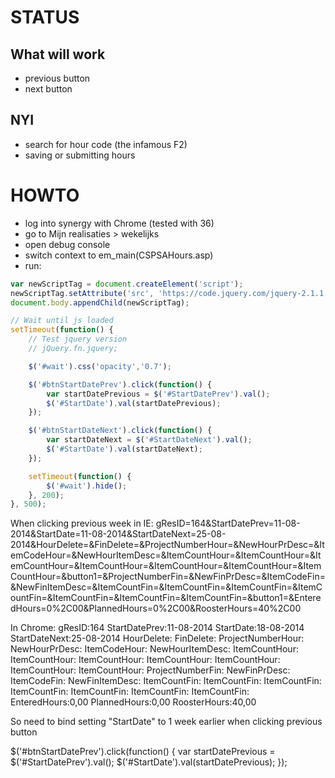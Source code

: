 # STATUS

## What will work

* previous button
* next button

## NYI

* search for hour code (the infamous F2)
* saving or submitting hours

# HOWTO

* log into synergy with Chrome (tested with 36)
* go to Mijn realisaties > wekelijks
* open debug console
* switch context to em_main(CSPSAHours.asp)
* run:

```javascript
var newScriptTag = document.createElement('script');
newScriptTag.setAttribute('src', 'https://code.jquery.com/jquery-2.1.1.min.js');
document.body.appendChild(newScriptTag);

// Wait until js loaded
setTimeout(function() {
    // Test jquery version
    // jQuery.fn.jquery;

    $('#wait').css('opacity','0.7');

    $('#btnStartDatePrev').click(function() {
        var startDatePrevious = $('#StartDatePrev').val();
        $('#StartDate').val(startDatePrevious);
    });

    $('#btnStartDateNext').click(function() {
        var startDateNext = $('#StartDateNext').val();
        $('#StartDate').val(startDateNext);
    });

    setTimeout(function() {
        $('#wait').hide();
    }, 200);
}, 500);
```


When clicking previous week
in IE: gResID=164&StartDatePrev=11-08-2014&StartDate=11-08-2014&StartDateNext=25-08-2014&HourDelete=&FinDelete=&ProjectNumberHour=&NewHourPrDesc=&ItemCodeHour=&NewHourItemDesc=&ItemCountHour=&ItemCountHour=&ItemCountHour=&ItemCountHour=&ItemCountHour=&ItemCountHour=&ItemCountHour=&button1=&ProjectNumberFin=&NewFinPrDesc=&ItemCodeFin=&NewFinItemDesc=&ItemCountFin=&ItemCountFin=&ItemCountFin=&ItemCountFin=&ItemCountFin=&ItemCountFin=&ItemCountFin=&button1=&EnteredHours=0%2C00&PlannedHours=0%2C00&RoosterHours=40%2C00

In Chrome:
gResID:164
StartDatePrev:11-08-2014
StartDate:18-08-2014
StartDateNext:25-08-2014
HourDelete:
FinDelete:
ProjectNumberHour:
NewHourPrDesc:
ItemCodeHour:
NewHourItemDesc:
ItemCountHour:
ItemCountHour:
ItemCountHour:
ItemCountHour:
ItemCountHour:
ItemCountHour:
ItemCountHour:
ProjectNumberFin:
NewFinPrDesc:
ItemCodeFin:
NewFinItemDesc:
ItemCountFin:
ItemCountFin:
ItemCountFin:
ItemCountFin:
ItemCountFin:
ItemCountFin:
ItemCountFin:
EnteredHours:0,00
PlannedHours:0,00
RoosterHours:40,00

So need to bind setting "StartDate" to 1 week earlier when clicking previous button

$('#btnStartDatePrev').click(function() {
    var startDatePrevious = $('#StartDatePrev').val();
    $('#StartDate').val(startDatePrevious);
});